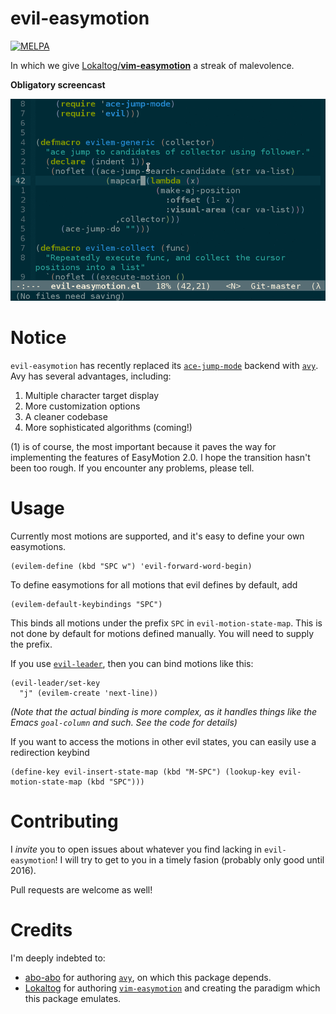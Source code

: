 evil-easymotion
===============
[![MELPA](http://melpa.org/packages/evil-easymotion-badge.svg)](http://melpa.org/#/evil-easymotion)

In which we give [Lokaltog/**vim-easymotion**](https://github.com/Lokaltog/vim-easymotion) a streak of malevolence.

**Obligatory screencast**

![screencast](img/evil-easymotion-demo.gif)

Notice
======

`evil-easymotion` has recently replaced its [`ace-jump-mode`](https://github.com/winterTTr/ace-jump-mode) backend with [`avy`](https://github.com/abo-abo/avy). Avy has several advantages, including:

1. Multiple character target display
2. More customization options
3. A cleaner codebase
4. More sophisticated algorithms (coming!)

(1) is of course, the most important because it paves the way for implementing the features of EasyMotion 2.0. I hope the transition hasn't been too rough. If you encounter any problems, please tell.

Usage
=====
Currently most motions are supported, and it's easy to define your own easymotions.

```emacs
(evilem-define (kbd "SPC w") 'evil-forward-word-begin)
```
To define easymotions for all motions that evil defines by default, add
```emacs
(evilem-default-keybindings "SPC")
```
This binds all motions under the prefix `SPC` in `evil-motion-state-map`. This is not done by default for motions defined manually. You will need to supply the prefix.

If you use [`evil-leader`](https://github.com/cofi/evil-leader), then you can bind motions like this:

```emacs
(evil-leader/set-key
  "j" (evilem-create 'next-line))
```
_(Note that the actual binding is more complex, as it handles things like the Emacs `goal-column` and such. See the code for details)_

If you want to access the motions in other evil states, you can easily use a redirection keybind
```emacs
(define-key evil-insert-state-map (kbd "M-SPC") (lookup-key evil-motion-state-map (kbd "SPC")))
```

Contributing
============
I _invite_ you to open issues about whatever you find lacking in `evil-easymotion`! I will try to get to you in a timely fasion (probably only good until 2016).

Pull requests are welcome as well!

Credits
=======
I'm deeply indebted to:
* [abo-abo](https://github.com/abo-abo) for authoring [`avy`](https://github.com/abo-abo/avy), on which this package depends.
* [Lokaltog](https://github.com/Lokaltog) for authoring [`vim-easymotion`](https://github.com/Lokaltog/vim-easymotion) and creating the paradigm which this package emulates.

